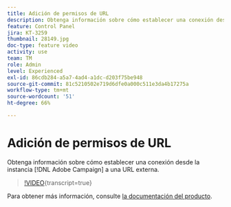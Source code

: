 ```yaml
---
title: Adición de permisos de URL
description: Obtenga información sobre cómo establecer una conexión desde la instancia de Adobe Campaign a una URL externa.
feature: Control Panel
jira: KT-3259
thumbnail: 28149.jpg
doc-type: feature video
activity: use
team: TM
role: Admin
level: Experienced
exl-id: 86cdb284-a5a7-4ad4-a1dc-d203f75be948
source-git-commit: 81c5210502e719d6dfe0a000c511e3da4b17275a
workflow-type: tm+mt
source-wordcount: '51'
ht-degree: 66%

---
```


# Adición de permisos de URL

Obtenga información sobre cómo establecer una conexión desde la instancia [!DNL Adobe Campaign] a una URL externa.

>[!VIDEO](https://video.tv.adobe.com/v/28149?learn=on){transcript=true}

Para obtener más información, consulte [la documentación del producto](https://experienceleague.adobe.com/docs/control-panel/using/performance-monitoring/url-permissions.html).
